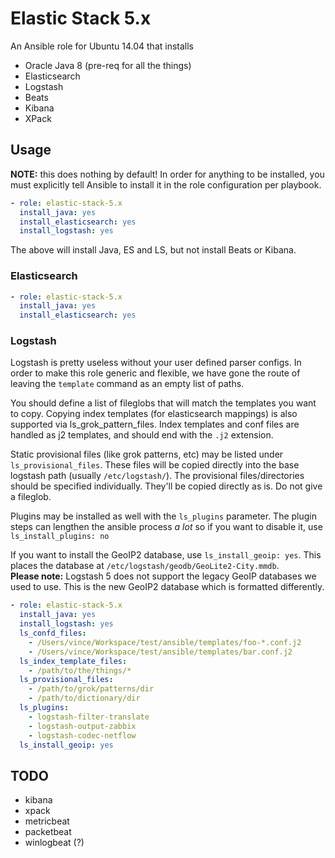 # Elastic Stack 5.x

An Ansible role for Ubuntu 14.04 that installs

- Oracle Java 8 (pre-req for all the things)
- Elasticsearch
- Logstash
- Beats
- Kibana
- XPack

## Usage

__NOTE:__ this does nothing by default! In order for anything to be installed, you must explicitly
tell Ansible to install it in the role configuration per playbook.

```yaml
- role: elastic-stack-5.x
  install_java: yes
  install_elasticsearch: yes
  install_logstash: yes
```

The above will install Java, ES and LS, but not install Beats or Kibana.

### Elasticsearch

```yaml
- role: elastic-stack-5.x
  install_java: yes
  install_elasticsearch: yes
```

### Logstash

Logstash is pretty useless without your user defined parser configs. In order to make this role
generic and flexible, we have gone the route of leaving the `template` command as an empty list
of paths.

You should define a list of fileglobs that will match the templates you want to copy.
Copying index templates (for elasticsearch mappings) is also supported via ls_grok_pattern_files.
Index templates and conf files are handled as j2 templates, and should end with the `.j2` extension.

Static provisional files (like grok patterns, etc) may be listed under `ls_provisional_files`.
These files will be copied directly into the base logstash path (usually `/etc/logstash/`).
The provisional files/directories should be specified individually. They'll be copied directly as is.
Do not give a fileglob.

Plugins may be installed as well with the `ls_plugins` parameter. The plugin steps can
lengthen the ansible process *a lot* so if you want to disable it, use `ls_install_plugins: no`

If you want to install the GeoIP2 database, use `ls_install_geoip: yes`. This places the database
at `/etc/logstash/geodb/GeoLite2-City.mmdb`.<br/>
**Please note:** Logstash 5 does not support the legacy GeoIP databases we used to use. This is the
new GeoIP2 database which is formatted differently.

```yaml
- role: elastic-stack-5.x
  install_java: yes
  install_logstash: yes
  ls_confd_files:
    - /Users/vince/Workspace/test/ansible/templates/foo-*.conf.j2
    - /Users/vince/Workspace/test/ansible/templates/bar.conf.j2
  ls_index_template_files:
    - /path/to/the/things/*
  ls_provisional_files:
    - /path/to/grok/patterns/dir
    - /path/to/dictionary/dir
  ls_plugins:
    - logstash-filter-translate
    - logstash-output-zabbix
    - logstash-codec-netflow
  ls_install_geoip: yes
```


## TODO

- kibana
- xpack
- metricbeat
- packetbeat
- winlogbeat (?)
